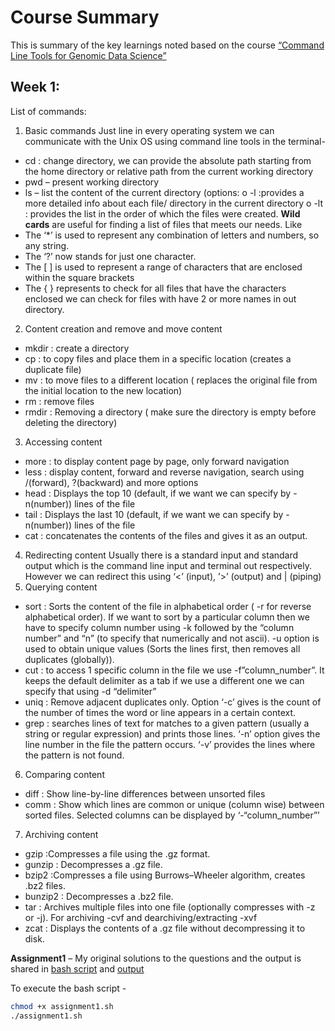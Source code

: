 # Course Summary
This is summary of the key learnings noted based on the course [“Command Line Tools for Genomic Data Science”](https://www.coursera.org/learn/genomic-tools?msockid=263c03b77fe161fb36cf104d7e47606b) 
## **Week 1:**
List of commands:
1.	Basic commands
Just line in every operating system we can communicate with the Unix OS using command line tools in the terminal-
-	cd : change directory, we can provide the absolute path starting from the home directory or relative path from the current working directory 
-	pwd – present working directory
-	ls – list the content of the current directory (options:
o	 -l :provides a more detailed info about each file/ directory in the current directory
o	-lt : provides the list in the order of which the files were created.
**Wild cards** are useful for finding a list of files that meets our needs. Like 
-	The ‘*’ is used to represent any combination of letters and numbers, so any string. 
-	The ‘?’ now stands for just one character.
-	The [ ] is used to represent a range of characters that are enclosed within the square brackets
-	The { } represents to check for all files that have the characters enclosed we can check for files with have 2 or more names in out directory.
2.	Content creation and remove and move content
-	mkdir : create a directory
-	cp : to copy files and place them in a specific location (creates a duplicate file)
-	mv : to move files to a different location ( replaces the original file from the initial location to the new location)
-	rm : remove files 
-	rmdir : Removing a directory ( make sure the directory is empty before deleting the directory)
3.	Accessing content
-	more : to display content page by page, only forward navigation
-	less : display content, forward and reverse navigation, search using /(forward), ?(backward) and more options
-	head : Displays the top 10 (default, if we want we can specify by -n(number)) lines of the file
-	tail : Displays the last 10 (default, if we want we can specify by -n(number)) lines of the file
-	cat : concatenates the contents of the files and gives it as an output.
4.	Redirecting content
Usually there is a standard input and standard output which is the command line input and terminal out respectively. However we can redirect this using ‘<’ (input), ’>’ (output) and | (piping)
5.	Querying content
-	sort : Sorts the content of the file in alphabetical order ( -r for reverse alphabetical order). If we want to sort by a particular column then we have to specify column number using -k followed by the “column number” and  “n” (to specify that numerically and not ascii). -u option is used to obtain unique values (Sorts the lines first, then removes all duplicates (globally)).
-	cut : to access 1 specific column in the file we use -f”column_number”. It keeps the default delimiter as a tab if we use a different one we can specify that using -d “delimiter”
-	uniq : Remove adjacent duplicates only.  Option ‘-c’ gives is the count of the number of times the word or line appears in a certain context. 
-	grep : searches lines of text for matches to a given pattern (usually a string or regular expression) and prints those lines. ‘-n’ option gives the line number in the file the pattern occurs. ‘-v’ provides the lines where the pattern is not found.
6.	Comparing content
-	diff : Show line-by-line differences between unsorted files
-	comm : Show which lines are common or unique (column wise) between sorted files. Selected columns can be displayed by ‘-“column_number”’
7.	Archiving content
-	gzip :Compresses a file using the .gz format.
-	gunzip : Decompresses a .gz file.
-	bzip2 :Compresses a file using Burrows–Wheeler algorithm, creates .bz2 files.
-	bunzip2 : Decompresses a .bz2 file.
-	tar : Archives multiple files into one file (optionally compresses with -z or -j). For archiving -cvf and dearchiving/extracting -xvf
-	zcat : Displays the contents of a .gz file without decompressing it to disk.

**Assignment1** – My original solutions to the questions and the output is shared in [bash script](assignment1.sh) and [output](assignment1.output.txt)

To execute the bash script - 

```bash
chmod +x assignment1.sh
./assignment1.sh
```

